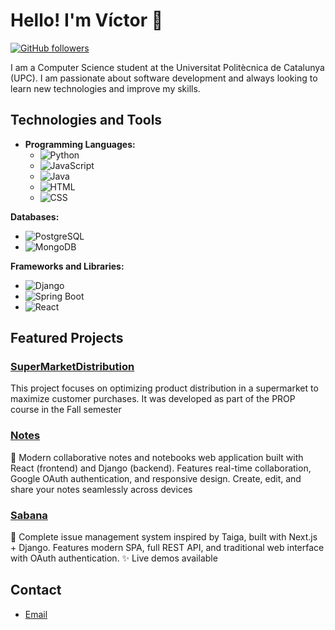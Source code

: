 # Hello! I'm Víctor 👋

[![GitHub followers](https://img.shields.io/github/followers/inkih04?label=Follow&style=social)](https://github.com/inkih04)

I am a Computer Science student at the Universitat Politècnica de Catalunya (UPC). I am passionate about software development and always looking to learn new technologies and improve my skills.

## Technologies and Tools

- **Programming Languages:**
  - ![Python](https://img.shields.io/badge/-Python-3776AB?logo=python&logoColor=white&style=flat-square)
  - ![JavaScript](https://img.shields.io/badge/-JavaScript-F7DF1E?logo=javascript&logoColor=black&style=flat-square)
  - ![Java](https://img.shields.io/badge/-Java-007396?logo=java&logoColor=white&style=flat-square)
  - ![HTML](https://img.shields.io/badge/-HTML-E34F26?logo=html5&logoColor=white&style=flat-square)
  - ![CSS](https://img.shields.io/badge/-CSS-1572B6?logo=css3&logoColor=white&style=flat-square)
  
**Databases:**
- ![PostgreSQL](https://img.shields.io/badge/-PostgreSQL-336791?logo=postgresql&logoColor=white&style=flat-square)
- ![MongoDB](https://img.shields.io/badge/-MongoDB-47A248?logo=mongodb&logoColor=white&style=flat-square)

**Frameworks and Libraries:**
- ![Django](https://img.shields.io/badge/-Django-092E20?logo=django&logoColor=white&style=flat-square)
- ![Spring Boot](https://img.shields.io/badge/-SpringBoot-6DB33F?logo=spring-boot&logoColor=white&style=flat-square)
- ![React](https://img.shields.io/badge/-React-61DAFB?logo=react&logoColor=black&style=flat-square)

## Featured Projects

### [SuperMarketDistribution](https://github.com/inkih04/SuperMarketDistribution)
This project focuses on optimizing product distribution in a supermarket to maximize customer purchases. It was developed as part of the PROP course in the Fall semester

### [Notes](https://github.com/inkih04/Notes-App)
📝 Modern collaborative notes and notebooks web application built with React (frontend) and Django (backend). Features real-time collaboration, Google OAuth authentication, and responsive design. Create, edit, and share your notes seamlessly across devices

### [Sabana](https://github.com/inkih04/Sabana)
🌾 Complete issue management system inspired by Taiga, built with Next.js + Django. Features modern SPA, full REST API, and traditional web interface with OAuth authentication. ✨ Live demos available


## Contact

- [Email](mailto:04.diez.v)
